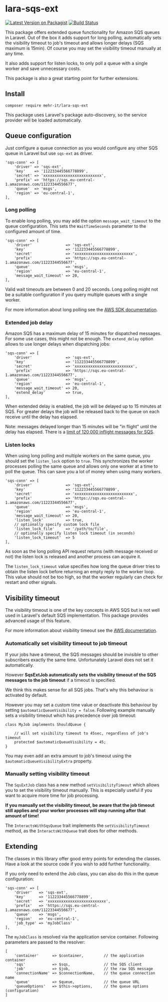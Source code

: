 # lara-sqs-ext
[![Latest Version on Packagist](https://img.shields.io/packagist/v/mehr-it/lara-sqs-ext.svg?style=flat-square)](https://packagist.org/packages/mehr-it/lara-sqs-ext)
[![Build Status](https://travis-ci.org/mehr-it/lara-sqs-ext.svg?branch=master)](https://travis-ci.org/mehr-it/lara-sqs-ext)

This package offers extended queue functionality for Amazon SQS queues in Laravel. Out of
the box it adds support for long polling, automatically sets the visibility timeout to
job's timeout and allows longer delays (SQS maximum is 15min). Of course you may set the visibility
timeout manually at any time.

It also adds support for listen locks, to only poll a queue with a single worker and
save unnecessary costs.

This package is also a great starting point for further extensions.

## Install

	composer require mehr-it/lara-sqs-ext
	
This package uses Laravel's package auto-discovery, so the service provider will be loaded 
automatically.

## Queue configuration

Just configure a queue connection as you would configure any other SQS queue in Laravel but use
`sqs-ext` as driver.

	'sqs-conn' => [
		'driver' => 'sqs-ext',
		'key'    => '112233445566778899',
		'secret' => 'xxxxxxxxxxxxxxxxxxxxxxxxxx',
		'prefix' => 'https://sqs.eu-central-1.amazonaws.com/11223344556677',
		'queue'  => 'msgs',
		'region' => 'eu-central-1',
	],
	
### Long polling

To enable long polling, you may add the option `message_wait_timeout` to the queue
configuration. This sets the `WaitTimeSeconds` parameter to the configured amount of time.

	'sqs-conn' => [
		'driver'               => 'sqs-ext',
		'key'                  => '112233445566778899',
		'secret'               => 'xxxxxxxxxxxxxxxxxxxxxxxxxx',
		'prefix'               => 'https://sqs.eu-central-1.amazonaws.com/11223344556677',
		'queue'                => 'msgs',
		'region'               => 'eu-central-1',
		'message_wait_timeout' => 20,
	],
	
Valid wait timeouts are between 0 and 20 seconds. Long polling might not be a suitable
configuration if you query multiple queues with a single worker.

For more information about long polling see the [AWS SDK documentation](https://docs.aws.amazon.com/de_de/sdk-for-php/v3/developer-guide/sqs-examples-enable-long-polling.html).

### Extended job delay

Amazon SQS has a maximum delay of 15 minutes for dispatched messages. For some use cases, this might
not be enough. The `extend_delay` option allows to use longer delays when dispatching jobs:

	'sqs-conn' => [
        'driver'               => 'sqs-ext',
        'key'                  => '112233445566778899',
        'secret'               => 'xxxxxxxxxxxxxxxxxxxxxxxxxx',
        'prefix'               => 'https://sqs.eu-central-1.amazonaws.com/11223344556677',
        'queue'                => 'msgs',
        'region'               => 'eu-central-1',
        'message_wait_timeout' => 20,
        'extend_delay'         => true,
    ],

When extended delay is enabled, the job will be delayed up to 15 minutes at SQS. For greater delays
the job will be released back to the queue on each receive until the delay has elapsed.

Note: messages delayed longer than 15 minutes will be "in flight" until the delay has elapsed. There
is a [limit of 120,000 inflight messages for SQS](https://docs.aws.amazon.com/AWSSimpleQueueService/latest/SQSDeveloperGuide/sqs-quotas.html#quotas-queues).

### Listen locks

When using long polling and multiple workers on the same queue, you should set the `listen_lock`
option to `true`. This synchronizes the worker processes polling the same queue and allows only
one worker at a time to poll the queue. This can save you a lot of money when using many workers.

	'sqs-conn' => [
        'driver'               => 'sqs-ext',
        'key'                  => '112233445566778899',
        'secret'               => 'xxxxxxxxxxxxxxxxxxxxxxxxxx',
        'prefix'               => 'https://sqs.eu-central-1.amazonaws.com/11223344556677',
        'queue'                => 'msgs',
        'region'               => 'eu-central-1',
        'message_wait_timeout' => 20,
        'listen_lock'          => true,
        // optionally specify custom lock file
        'listen_lock_file'     => '/path/to/file',
        // optionally specify listen lock timeout (in seconds)
        'listen_lock_timeout'  => 5
    ],

As soon as the long polling API request returns (with message received or not) the listen lock
is released and another process can acquire it.

The `listen_lock_timeout` value specifies how long the queue driver tries to obtain the listen lock 
before returning an empty reply to the worker loop. This value should not be too high, so that the
worker regularly can check for restart and other signals. 

## Visibility timeout

The visibility timeout is one of the key concepts in AWS SQS but is not well used in Laravel's default
SQS implementation. This package provides advanced usage of this feature.

For more information about visibility timeout see the [AWS documentation](https://docs.aws.amazon.com/AWSSimpleQueueService/latest/SQSDeveloperGuide/sqs-visibility-timeout.html).

### Automatically set visibility timeout to job timeout

If your jobs have a timeout, the SQS messages should be invisible to other subscribers exactly the
same time. Unfortunately Laravel does not set it automatically.

However **SqsExtJob automatically sets the visibility timeout of the SQS messages to the job
timeout** if a timeout is specified.

We think this makes sense for all SQS jobs. That's why this behaviour is activated by default.

However you may set a custom time value or deactivate this behaviour by setting
`$automaticQueueVisibility = false`. Following example manually sets a visibility timeout which
has precedence over job timeout:

	class MyJob implements ShouldQueue {
		
		// will set visibility timeout to 45sec, regardless of job's timeout
		protected $automaticQueueVisibility = 45;
	}

You may even add an extra amount to job's timeout using the `$automaticQueueVisibilityExtra`
property.

### Manually setting visibility timeout

The `SqsExtJob` class has a new method `setVisibilityTimeout` which allows you to set the
visibility timeout manually. This is especially useful if you want to acquire more time for job
processing.

**If you manually set the visibility timeout, be aware that the job timeout still applies and your
worker processes will stop running after that amount of time!**

The `InteractsWithSqsQueue` trait implements the `setVisibilityTimeout` method, as the `InteractsWithQueue`
trait does for other methods.

## Extending

The classes in this library offer good entry points for extending the classes. Have a look
at the source code if you wish to add further functionality.

If you only need to extend the Job class, you can also do this in the queue configuration:

	'sqs-conn' => [
		'driver'   => 'sqs-ext',
		'key'      => '112233445566778899',
		'secret'   => 'xxxxxxxxxxxxxxxxxxxxxxxxxx',
		'prefix'   => 'https://sqs.eu-central-1.amazonaws.com/11223344556677',
		'queue'    => 'msgs',
		'region'   => 'eu-central-1',
		'job_type' => 'myJobClass'
	],
	
The `myJobClass` is resolved via the application service container. Following parameters
are passed to the resolver:

	[
		'container'      => $container, 		// the application container
		'sqs'            => $sqs,				// the SQS client
		'job'            => $job,				// the raw SQS message
		'connectionName' => $connectionName,	// the queue connection name
		'queue'          => $queue,				// the queue URL
		'queueOptions'   => $this->options,		// the queue options (configuration)
	]

